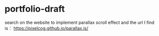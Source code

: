 # portfolio-draft

search on the website to implement parallax scroll effect and the url I find is： https://pixelcog.github.io/parallax.js/
